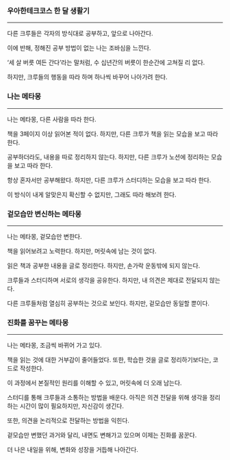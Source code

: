 ### 우아한테크코스 한 달 생활기
---

다른 크루들은 각자의 방식대로 공부하고, 앞으로 나아간다.  

이에 반해, 정해진 공부 방법이 없는 나는 조바심을 느낀다.  

‘세 살 버릇 여든 간다’라는 말처럼, 수 십년간의 버릇이 한순간에 고쳐질 리 없다.  

하지만, 크루들의 행동을 따라 하며 하나씩 바꾸어 나아가려 한다.  
### 나는 메타몽
---

나는 메타몽, 다른 사람을 따라 한다.  

책을 3페이지 이상 읽어본 적이 없다. 하지만, 다른 크루가 책을 읽는 모습을 보고 따라 한다.  

공부하더라도, 내용을 따로 정리하지 않는다. 하지만, 다른 크루가 노션에 정리하는 모습을 보고 따라 한다.  

항상 혼자서만 공부해왔다. 하지만, 다른 크루가 스터디하는 모습을 보고 따라 한다.  

이 방식이 내게 알맞은지 확신할 수 없지만, 그래도 따라 해보려 한다.

### 겉모습만 변신하는 메타몽
---

나는 메타몽, 겉모습만 변한다.  

책을 읽어보려고 노력한다. 하지만, 머릿속에 남는 것이 없다.  

읽은 책과 공부한 내용을 글로 정리한다. 하지만, 손가락 운동밖에 되지 않는다.  

크루들과 스터디하며 서로의 생각을 공유한다. 하지만, 내 의견은 제대로 전달되지 않는다.  

다른 크루들처럼 열심히 공부하는 것으로 보인다. 하지만, 겉모습만 동일할 뿐이다.  

### 진화를 꿈꾸는 메타몽
---

나는 메타몽, 조금씩 바뀌어 가고 있다.  

책을 읽는 것에 대한 거부감이 줄어들었다. 또한, 학습한 것을 글로 정리하기보다는, 코드로 작성한다.  

이 과정에서 본질적인 원리를 이해할 수 있고, 머릿속에 더 오래 남는다.  

스터디를 통해 크루들과 소통하는 방법을 배운다. 아직은 의견 전달을 위해 생각을 정리하는 시간이 많이 필요하지만, 자신감이 생긴다.  

또한, 의견을 논리적으로 전달하는 방법을 익힌다.

겉모습만 변했던 과거와 달리, 내면도 변해가고 있으며 이제는 진화를 꿈꾼다.  

더 나은 내일을 위해, 변화와 성장을 거듭해 나아간다.
